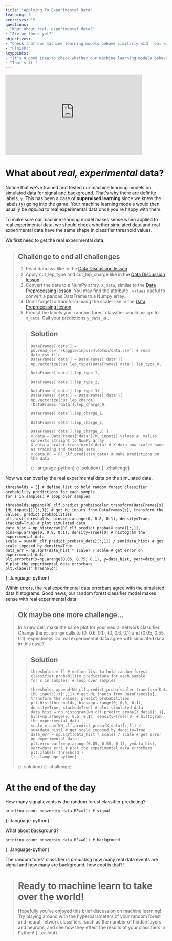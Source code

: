```yaml
---
title: "Applying To Experimental Data"
teaching: 5
exercises: 15
questions:
- "What about real, experimental data?"
- "Are we there yet?"
objectives:
- "Check that our machine learning models behave similarly with real experimental data."
- "Finish!"
keypoints:
- "It's a good idea to check whether our machine learning models behave well with real experimental data."
- "That's it!"
---
```


<iframe width="427" height="251" src="https://www.youtube.com/embed?v=oVLe7IulMEs&list=PLKZ9c4ONm-VmHsMKImIDEMsZI1Vp0UY-Z&index=10" frameborder="0" allow="accelerometer; autoplay; encrypted-media; gyroscope; picture-in-picture" allowfullscreen></iframe>

# What about *real, experimental* data?

Notice that we've trained and tested our machine learning models on simulated data for signal and background. That's why there are definite labels, `y`. This has been a case of **supervised learning** since we knew the labels (y) going into the game. Your machine learning models would then usually be *applied* to real experimental data once you're happy with them.

To make sure our machine learning model makes sense when applied to real experimental data, we should check whether simulated data and real experimental data have the same shape in classifier threshold values.

We first need to get the real experimental data.

> ## Challenge to end all challenges
> 1. Read data.csv like in the [Data Discussion lesson](https://hsf-training.github.io/hsf-training-ml-webpage/06-Data_Discussion/index.html)
> 2. Apply cut_lep_type and cut_lep_charge like in the [Data Discussion lesson](https://hsf-training.github.io/hsf-training-ml-webpage/06-Data_Discussion/index.html)
> 3. Convert the data to a NumPy array, `X_data`, similar to the [Data Preprocessing lesson](https://hsf-training.github.io/hsf-training-ml-webpage/07-Data_Preprocessing/index.html). You may find the attribute `.values` useful to convert a pandas DataFrame to a Numpy array.
> 4. Don't forget to transform using the scaler like in the [Data Preprocessing lesson](https://hsf-training.github.io/hsf-training-ml-webpage/07-Data_Preprocessing/index.html)
> 5. Predict the labels your random forest classifier would assign to `X_data`. Call your predictions `y_data_RF`.
>
> > ## Solution
> > ~~~
> > DataFrames['data'] = pd.read_csv('/kaggle/input/4lepton/data.csv') # read data.csv file
> > DataFrames['data'] = DataFrames['data'][ np.vectorize(cut_lep_type)(DataFrames['data'].lep_type_0,
> >                                                                     DataFrames['data'].lep_type_1,
> >                                                                     DataFrames['data'].lep_type_2,
> >                                                                     DataFrames['data'].lep_type_3) ]
> > DataFrames['data'] = DataFrames['data'][ np.vectorize(cut_lep_charge)(DataFrames['data'].lep_charge_0,
> >                                                                       DataFrames['data'].lep_charge_1,
> >                                                                       DataFrames['data'].lep_charge_2,
> >                                                                       DataFrames['data'].lep_charge_3) ]
> > X_data = DataFrames['data'][ML_inputs].values # .values converts straight to NumPy array
> > X_data = scaler.transform(X_data) # X_data now scaled same as training and testing sets
> > y_data_RF = RF_clf.predict(X_data) # make predictions on the data
> > ~~~
> > {: .language-python}
> {: .solution}
{: .challenge}

Now we can overlay the real experimental data on the simulated data.

~~~
thresholds = [] # define list to hold random forest classifier probability predictions for each sample
for s in samples: # loop over samples
    thresholds.append(RF_clf.predict_proba(scaler.transform(DataFrames[s][ML_inputs]))[:,1]) # get ML_inputs from DataFrames[s], transform the values, predict probabilities
plt.hist(thresholds, bins=np.arange(0, 0.8, 0.1), density=True, stacked=True) # plot simulated data
data_hist = np.histogram(RF_clf.predict_proba(X_data)[:,1], bins=np.arange(0, 0.8, 0.1), density=True)[0] # histogram the experimental data
scale = sum(RF_clf.predict_proba(X_data)[:,1]) / sum(data_hist) # get scale imposed by density=True
data_err = np.sqrt(data_hist * scale) / scale # get error on experimental data
plt.errorbar(x=np.arange(0.05, 0.75, 0.1), y=data_hist, yerr=data_err) # plot the experimental data errorbars
plt.xlabel('Threshold')
~~~
{: .language-python}

Within errors, the real experimental data errorbars agree with the simulated data histograms. Good news, our random forest classifier model makes sense with real experimental data!

> ## Ok maybe one more challenge...
> In a new cell, make the same plot for your neural network classifier. Change the `np.arange` calls to (0, 0.6, 0.1), (0, 0.6, 0.1) and (0.05, 0.55, 0.1) respectively. Do real experimental data agree with simulated data in this case?
>
> > ## Solution
> > ~~~
> > thresholds = [] # define list to hold random forest classifier probability predictions for each sample
> > for s in samples: # loop over samples
> >     thresholds.append(NN_clf.predict_proba(scaler.transform(DataFrames[s][ML_inputs]))[:,1]) # get ML_inputs from DataFrames[s], transform the values, predict probabilities
> > plt.hist(thresholds, bins=np.arange(0, 0.6, 0.1), density=True, stacked=True) # plot simulated data
> > data_hist = np.histogram(NN_clf.predict_proba(X_data)[:,1], bins=np.arange(0, 0.6, 0.1), density=True)[0] # histogram the experimental data
> > scale = sum(NN_clf.predict_proba(X_data)[:,1]) / sum(data_hist) # get scale imposed by density=True
> > data_err = np.sqrt(data_hist * scale) / scale # get error on experimental data
> > plt.errorbar(x=np.arange(0.05, 0.55, 0.1), y=data_hist, yerr=data_err) # plot the experimental data errorbars
> > plt.xlabel('Threshold')
> > {: .language-python}
> {: .solution}
{: .challenge}


# At the end of the day

How many signal events is the random forest classifier predicting?

~~~
print(np.count_nonzero(y_data_RF==1)) # signal
~~~
{: .language-python}

What about background?

~~~
print(np.count_nonzero(y_data_RF==0)) # background
~~~
{: .language-python}

The random forest classifier is *predicting* how many real data events are signal and how many are background, how cool is that?!

> # Ready to machine learn to take over the world!
> Hopefully you've enjoyed this brief discussion on machine learning! Try playing around with the hyperparameters of your random forest and neural network classifiers, such as the number of hidden layers and neurons, and see how they effect the results of your classifiers in Python!
{: .callout}
